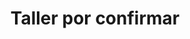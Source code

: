 ---
id: b4
title: "Taller por confirmar"
slug: /taller-por-confirmar-2
speakers:
format: workshop
block: h1-b-2024
time_start: 2024-05-09T13:20:00-06:00
time_end: 2024-05-09T14:40:00-06:00
video:
slides:
---